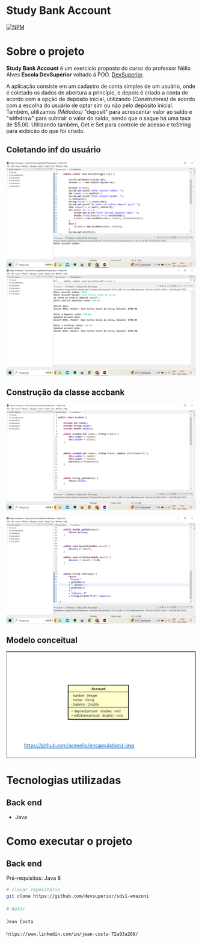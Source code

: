 # Study Bank Account
[![NPM](https://img.shields.io/npm/l/react)](https://github.com/devsuperior/sds1-wmazoni/blob/master/LICENSE) 

# Sobre o projeto



**Study Bank Account** é um exercicio proposto do curso do professor Nélio Alves **Escola DevSuperior** voltado á POO. [DevSuperior](https://devsuperior.com "Site da DevSuperior").

A aplicação consiste em um cadastro de conta simples de um usuário, onde é coletado os dados de abertura a princípio, e depois é criado a conta de acordo com a opção de depósito inicial, 
utilizando *(Construtores)* de acordo com a escolha do usuário de optar sim ou não pelo depósito inicial. Também, utilizamos *(Métodos)* "deposit" para acrescentar valor ao saldo e 
"withdraw" para subtrair o valor do saldo, sendo que o saque há uma taxa de $5.00. Utilizando também, Get e Set para controle de acesso e toString para exibicão do que foi criado.

## Coletando inf do usuário
![Inicial 1](https://github.com/jeancosta93/assets/blob/main/program4.png) ![Inicial c/ deposito](https://github.com/jeancosta93/assets/blob/main/program1.png)

## Construção da classe accbank
![Atributos / Construtores](https://github.com/jeancosta93/assets/blob/main/program2.png)

![Métodos / toString](https://github.com/jeancosta93/assets/blob/main/program3.png)

## Modelo conceitual
![Modelo Conceitual](https://github.com/jeancosta93/assets/blob/main/conceitual1.png)

# Tecnologias utilizadas
## Back end
- Java

# Como executar o projeto

## Back end
Pré-requisitos: Java 8

```bash
# clonar repositório
git clone https://github.com/devsuperior/sds1-wmazoni

# Autor

Jean Costa

https://www.linkedin.com/in/jean-costa-72a93a268/

